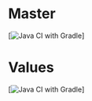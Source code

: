 # Master
[![Java CI with Gradle](https://github.com/MikhailVoroshilov/PageObject/actions/workflows/gradle.yml/badge.svg?branch=master)]
# Values
[![Java CI with Gradle](https://github.com/MikhailVoroshilov/PageObject/values/actions/workflows/gradle.yml/badge.svg?branch=values)]
